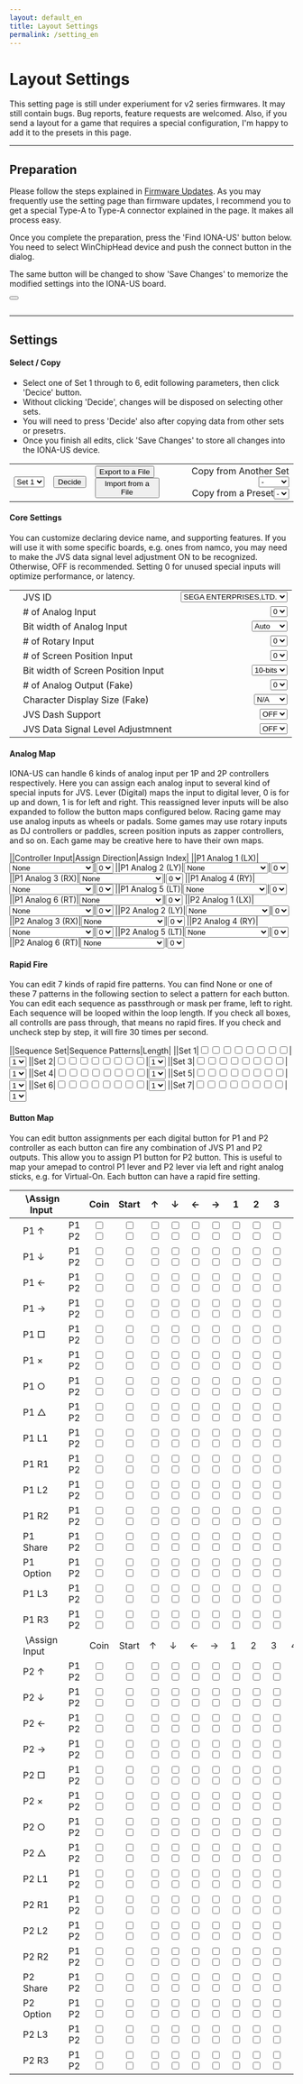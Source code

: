 ```yaml
---
layout: default_en
title: Layout Settings
permalink: /setting_en
---
```

# Layout Settings
This setting page is still under experiument for v2 series firmwares.
It may still contain bugs. Bug reports, feature requests are welcomed.
Also, if you send a layout for a game that requires a special configuration,
I'm happy to add it to the presets in this page.

---
## Preparation
Please follow the steps explained in [Firmware Updates](firmware).
As you may frequently use the setting page than firmware updates, I recommend you to get a special Type-A to Type-A connector explained in the page. It makes all process easy.

Once you complete the preparation, press the 'Find IONA-US' button below.
You need to select WinChipHead device and push the connect button in the dialog.

The same button will be changed to show 'Save Changes' to memorize the modified settings into the IONA-US board.

<button id="button"></button>
<pre id="status"></pre>

---
## Settings
#### Select / Copy
- Select one of Set 1 through to 6, edit following parameters, then click 'Decice' button.
- Without clicking 'Decide', changes will be disposed on selecting other sets.
- You will need to press 'Decide' also after copying data from other sets or presetrs.
- Once you finish all edits, click 'Save Changes' to store all changes into the IONA-US device.

| | | | |
|-|-|-|-:|
|<select id="select"><option>Set 1</option><option>Set 2</option><option>Set 3</option><option>Set 4</option><option>Set 5</option><option>Set 6</option></select>|<button id="store">Decide</button>|<button id="storeToFile">Export to a File</button><br><button id="loadFromFile">Import from a File</button>|Copy from Another Set <select id="copy"><option>-</option><option>Set 1</option><option>Set 2</option><option>Set 3</option><option>Set 4</option><option>Set 5</option><option>Set 6</option></select><br>Copy from a Preset<select id="preset"><option>-</option></select>|

#### Core Settings
You can customize declaring device name, and supporting features.
If you will use it with some specific boards, e.g. ones from namco, you may need to make the JVS data signal level adjustment ON to be recognized. Otherwise, OFF is recommended.
Setting 0 for unused special inputs will optimize performance, or latency.

| | | |
|-|-|-:|
||JVS ID|<select id="id"><option>SEGA ENTERPRISES,LTD.</option><option>namco ltd.;JYU-PCB</option><option>namco ltd.;NA-JV</option></select>
||# of Analog Input|<select id="ainc"><option>0</option><option>2</option><option>4</option><option>6</option><option>8</option></select>
||Bit width of Analog Input|<select id="ainw"><option>Auto</option><option>16-bits</option></select>
||# of Rotary Input|<select id="rotc"><option>0</option><option>2</option></select>
||# of Screen Position Input|<select id="scrc"><option>0</option><option>1</option><option>2</option></select>
||Bit width of Screen Position Input|<select id="scrw"><option>10-bits</option><option>16-bits</option></select>
||# of Analog Output (Fake)|<select id="aout"><option>0</option><option>2</option></select>
||Character Display Size (Fake)|<select id="disp"><option>N/A</option><option>16 x 1</option></select>
||JVS Dash Support|<select id="jvsd"><option>OFF</option><option>ON</option></select>
||JVS Data Signal Level Adjustmnent|<select id="jvss"><option>OFF</option><option>ON</option></select>

#### Analog Map
IONA-US can handle 6 kinds of analog input per 1P and 2P controllers respectively.
Here you can assign each analog input to several kind of special inputs for JVS.
Lever (Digital) maps the input to digital lever, 0 is for up and down, 1 is for left and right. This reassigned lever inputs will be also expanded to follow the button maps configured below.
Racing game may use analog inputs as wheels or padals.
Some games may use rotary inputs as DJ controllers or paddles, screen position inputs as zapper controllers, and so on. Each game may be creative here to have their own maps.

||Controller Input|Assign Direction|Assign Index|
||P1 Analog 1 (LX)|<select id="a11t"><option>None</option><option>Lever (Digital)</option><option>Analog Input</option><option>Rotary Input</option><option>Screen Position Input</option></select>|<select id="a11i"><option>0</option><option>1</option><option>2</option><option>3</option><option>4</option><option>5</option><option>6</option><option>7</option></select>
||P1 Analog 2 (LY)|<select id="a12t"><option>None</option><option>Lever (Digital)</option><option>Analog Input</option><option>Rotary Input</option><option>Screen Position Input</option></select>|<select id="a12i"><option>0</option><option>1</option><option>2</option><option>3</option><option>4</option><option>5</option><option>6</option><option>7</option></select>
||P1 Analog 3 (RX)|<select id="a13t"><option>None</option><option>Lever (Digital)</option><option>Analog Input</option><option>Rotary Input</option><option>Screen Position Input</option></select>|<select id="a13i"><option>0</option><option>1</option><option>2</option><option>3</option><option>4</option><option>5</option><option>6</option><option>7</option></select>
||P1 Analog 4 (RY)|<select id="a14t"><option>None</option><option>Lever (Digital)</option><option>Analog Input</option><option>Rotary Input</option><option>Screen Position Input</option></select>|<select id="a14i"><option>0</option><option>1</option><option>2</option><option>3</option><option>4</option><option>5</option><option>6</option><option>7</option></select>
||P1 Analog 5 (LT)|<select id="a15t"><option>None</option><option>Lever (Digital)</option><option>Analog Input</option><option>Rotary Input</option><option>Screen Position Input</option></select>|<select id="a15i"><option>0</option><option>1</option><option>2</option><option>3</option><option>4</option><option>5</option><option>6</option><option>7</option></select>
||P1 Analog 6 (RT)|<select id="a16t"><option>None</option><option>Lever (Digital)</option><option>Analog Input</option><option>Rotary Input</option><option>Screen Position Input</option></select>|<select id="a16i"><option>0</option><option>1</option><option>2</option><option>3</option><option>4</option><option>5</option><option>6</option><option>7</option></select>
||P2 Analog 1 (LX)|<select id="a21t"><option>None</option><option>Lever (Digital)</option><option>Analog Input</option><option>Rotary Input</option><option>Screen Position Input</option></select>|<select id="a21i"><option>0</option><option>1</option><option>2</option><option>3</option><option>4</option><option>5</option><option>6</option><option>7</option></select>
||P2 Analog 2 (LY)|<select id="a22t"><option>None</option><option>Lever (Digital)</option><option>Analog Input</option><option>Rotary Input</option><option>Screen Position Input</option></select>|<select id="a22i"><option>0</option><option>1</option><option>2</option><option>3</option><option>4</option><option>5</option><option>6</option><option>7</option></select>
||P2 Analog 3 (RX)|<select id="a23t"><option>None</option><option>Lever (Digital)</option><option>Analog Input</option><option>Rotary Input</option><option>Screen Position Input</option></select>|<select id="a23i"><option>0</option><option>1</option><option>2</option><option>3</option><option>4</option><option>5</option><option>6</option><option>7</option></select>
||P2 Analog 4 (RY)|<select id="a24t"><option>None</option><option>Lever (Digital)</option><option>Analog Input</option><option>Rotary Input</option><option>Screen Position Input</option></select>|<select id="a24i"><option>0</option><option>1</option><option>2</option><option>3</option><option>4</option><option>5</option><option>6</option><option>7</option></select>
||P2 Analog 5 (LT)|<select id="a25t"><option>None</option><option>Lever (Digital)</option><option>Analog Input</option><option>Rotary Input</option><option>Screen Position Input</option></select>|<select id="a25i"><option>0</option><option>1</option><option>2</option><option>3</option><option>4</option><option>5</option><option>6</option><option>7</option></select>
||P2 Analog 6 (RT)|<select id="a26t"><option>None</option><option>Lever (Digital)</option><option>Analog Input</option><option>Rotary Input</option><option>Screen Position Input</option></select>|<select id="a26i"><option>0</option><option>1</option><option>2</option><option>3</option><option>4</option><option>5</option><option>6</option><option>7</option></select>

#### Rapid Fire
You can edit 7 kinds of rapid fire patterns. You can find None or one of these 7 patterns in the following section to select a pattern for each button.
You can edit each sequence as passthrough or mask per frame, left to right.
Each sequence will be looped within the loop length.
If you check all boxes, all controlls are pass through, that means no rapid fires. If you check and uncheck step by step, it will fire 30 times per second.

||Sequence Set|Sequence Patterns|Length|
||Set 1|<input type="checkbox" id="p11"><input type="checkbox" id="p12"><input type="checkbox" id="p13"><input type="checkbox" id="p14"><input type="checkbox" id="p15"><input type="checkbox" id="p16"><input type="checkbox" id="p17"><input type="checkbox" id="p18">|<select id="rm1"><option>1</option><option>2</option><option>3</option><option>4</option><option>5</option><option>6</option><option>7</option><option>8</option></select>
||Set 2|<input type="checkbox" id="p21"><input type="checkbox" id="p22"><input type="checkbox" id="p23"><input type="checkbox" id="p24"><input type="checkbox" id="p25"><input type="checkbox" id="p26"><input type="checkbox" id="p27"><input type="checkbox" id="p28">|<select id="rm2"><option>1</option><option>2</option><option>3</option><option>4</option><option>5</option><option>6</option><option>7</option><option>8</option></select>
||Set 3|<input type="checkbox" id="p31"><input type="checkbox" id="p32"><input type="checkbox" id="p33"><input type="checkbox" id="p34"><input type="checkbox" id="p35"><input type="checkbox" id="p36"><input type="checkbox" id="p37"><input type="checkbox" id="p38">|<select id="rm3"><option>1</option><option>2</option><option>3</option><option>4</option><option>5</option><option>6</option><option>7</option><option>8</option></select>
||Set 4|<input type="checkbox" id="p41"><input type="checkbox" id="p42"><input type="checkbox" id="p43"><input type="checkbox" id="p44"><input type="checkbox" id="p45"><input type="checkbox" id="p46"><input type="checkbox" id="p47"><input type="checkbox" id="p48">|<select id="rm4"><option>1</option><option>2</option><option>3</option><option>4</option><option>5</option><option>6</option><option>7</option><option>8</option></select>
||Set 5|<input type="checkbox" id="p51"><input type="checkbox" id="p52"><input type="checkbox" id="p53"><input type="checkbox" id="p54"><input type="checkbox" id="p55"><input type="checkbox" id="p56"><input type="checkbox" id="p57"><input type="checkbox" id="p58">|<select id="rm5"><option>1</option><option>2</option><option>3</option><option>4</option><option>5</option><option>6</option><option>7</option><option>8</option></select>
||Set 6|<input type="checkbox" id="p61"><input type="checkbox" id="p62"><input type="checkbox" id="p63"><input type="checkbox" id="p64"><input type="checkbox" id="p65"><input type="checkbox" id="p66"><input type="checkbox" id="p67"><input type="checkbox" id="p68">|<select id="rm6"><option>1</option><option>2</option><option>3</option><option>4</option><option>5</option><option>6</option><option>7</option><option>8</option></select>
||Set 7|<input type="checkbox" id="p71"><input type="checkbox" id="p72"><input type="checkbox" id="p73"><input type="checkbox" id="p74"><input type="checkbox" id="p75"><input type="checkbox" id="p76"><input type="checkbox" id="p77"><input type="checkbox" id="p78">|<select id="rm7"><option>1</option><option>2</option><option>3</option><option>4</option><option>5</option><option>6</option><option>7</option><option>8</option></select>

#### Button Map
You can edit button assignments per each digital button for P1 and P2 controller as each button can fire any combination of JVS P1 and P2 outputs.
This allow you to assign P1 button for P2 button. This is useful to map your amepad to control P1 lever and P2 lever via left and right analog sticks, e.g. for Virtual-On.
Each button can have a rapid fire setting.

||&nbsp;\Assign<br>Input||Coin|Start|↑|↓|←|→|1|2|3|4|5|6|7|8|Rapid Fire|
|-|-|-|:-:|:-:|-|-|-|-|-|-|-|-|-|-|-|-|-|
||P1 ↑|P1<br>P2|<input type="checkbox" id="p1u_p1s"><br><input type="checkbox" id="p1u_p2s">|<input type="checkbox" id="p1u_p1c"><br><input type="checkbox" id="p1u_p2c">|<input type="checkbox" id="p1u_p1u"><br><input type="checkbox" id="p1u_p2u">|<input type="checkbox" id="p1u_p1d"><br><input type="checkbox" id="p1u_p2d">|<input type="checkbox" id="p1u_p1l"><br><input type="checkbox" id="p1u_p2l">|<input type="checkbox" id="p1u_p1r"><br><input type="checkbox" id="p1u_p2r">|<input type="checkbox" id="p1u_p11"><br><input type="checkbox" id="p1u_p21">|<input type="checkbox" id="p1u_p12"><br><input type="checkbox" id="p1u_p22">|<input type="checkbox" id="p1u_p13"><br><input type="checkbox" id="p1u_p23">|<input type="checkbox" id="p1u_p14"><br><input type="checkbox" id="p1u_p24">|<input type="checkbox" id="p1u_p15"><br><input type="checkbox" id="p1u_p25">|<input type="checkbox" id="p1u_p16"><br><input type="checkbox" id="p1u_p26">|<input type="checkbox" id="p1u_p17"><br><input type="checkbox" id="p1u_p27">|<input type="checkbox" id="p1u_p18"><br><input type="checkbox" id="p1u_p28">||
||P1 ↓|P1<br>P2|<input type="checkbox" id="p1d_p1s"><br><input type="checkbox" id="p1d_p2s">|<input type="checkbox" id="p1d_p1c"><br><input type="checkbox" id="p1d_p2c">|<input type="checkbox" id="p1d_p1u"><br><input type="checkbox" id="p1d_p2u">|<input type="checkbox" id="p1d_p1d"><br><input type="checkbox" id="p1d_p2d">|<input type="checkbox" id="p1d_p1l"><br><input type="checkbox" id="p1d_p2l">|<input type="checkbox" id="p1d_p1r"><br><input type="checkbox" id="p1d_p2r">|<input type="checkbox" id="p1d_p11"><br><input type="checkbox" id="p1d_p21">|<input type="checkbox" id="p1d_p12"><br><input type="checkbox" id="p1d_p22">|<input type="checkbox" id="p1d_p13"><br><input type="checkbox" id="p1d_p23">|<input type="checkbox" id="p1d_p14"><br><input type="checkbox" id="p1d_p24">|<input type="checkbox" id="p1d_p15"><br><input type="checkbox" id="p1d_p25">|<input type="checkbox" id="p1d_p16"><br><input type="checkbox" id="p1d_p26">|<input type="checkbox" id="p1d_p17"><br><input type="checkbox" id="p1d_p27">|<input type="checkbox" id="p1d_p18"><br><input type="checkbox" id="p1d_p28">||
||P1 ←|P1<br>P2|<input type="checkbox" id="p1l_p1s"><br><input type="checkbox" id="p1l_p2s">|<input type="checkbox" id="p1l_p1c"><br><input type="checkbox" id="p1l_p2c">|<input type="checkbox" id="p1l_p1u"><br><input type="checkbox" id="p1l_p2u">|<input type="checkbox" id="p1l_p1d"><br><input type="checkbox" id="p1l_p2d">|<input type="checkbox" id="p1l_p1l"><br><input type="checkbox" id="p1l_p2l">|<input type="checkbox" id="p1l_p1r"><br><input type="checkbox" id="p1l_p2r">|<input type="checkbox" id="p1l_p11"><br><input type="checkbox" id="p1l_p21">|<input type="checkbox" id="p1l_p12"><br><input type="checkbox" id="p1l_p22">|<input type="checkbox" id="p1l_p13"><br><input type="checkbox" id="p1l_p23">|<input type="checkbox" id="p1l_p14"><br><input type="checkbox" id="p1l_p24">|<input type="checkbox" id="p1l_p15"><br><input type="checkbox" id="p1l_p25">|<input type="checkbox" id="p1l_p16"><br><input type="checkbox" id="p1l_p26">|<input type="checkbox" id="p1l_p17"><br><input type="checkbox" id="p1l_p27">|<input type="checkbox" id="p1l_p18"><br><input type="checkbox" id="p1l_p28">||
||P1 →|P1<br>P2|<input type="checkbox" id="p1r_p1s"><br><input type="checkbox" id="p1r_p2s">|<input type="checkbox" id="p1r_p1c"><br><input type="checkbox" id="p1r_p2c">|<input type="checkbox" id="p1r_p1u"><br><input type="checkbox" id="p1r_p2u">|<input type="checkbox" id="p1r_p1d"><br><input type="checkbox" id="p1r_p2d">|<input type="checkbox" id="p1r_p1l"><br><input type="checkbox" id="p1r_p2l">|<input type="checkbox" id="p1r_p1r"><br><input type="checkbox" id="p1r_p2r">|<input type="checkbox" id="p1r_p11"><br><input type="checkbox" id="p1r_p21">|<input type="checkbox" id="p1r_p12"><br><input type="checkbox" id="p1r_p22">|<input type="checkbox" id="p1r_p13"><br><input type="checkbox" id="p1r_p23">|<input type="checkbox" id="p1r_p14"><br><input type="checkbox" id="p1r_p24">|<input type="checkbox" id="p1r_p15"><br><input type="checkbox" id="p1r_p25">|<input type="checkbox" id="p1r_p16"><br><input type="checkbox" id="p1r_p26">|<input type="checkbox" id="p1r_p17"><br><input type="checkbox" id="p1r_p27">|<input type="checkbox" id="p1r_p18"><br><input type="checkbox" id="p1r_p28">||
||P1 □|P1<br>P2|<input type="checkbox" id="p11_p1s"><br><input type="checkbox" id="p11_p2s">|<input type="checkbox" id="p11_p1c"><br><input type="checkbox" id="p11_p2c">|<input type="checkbox" id="p11_p1u"><br><input type="checkbox" id="p11_p2u">|<input type="checkbox" id="p11_p1d"><br><input type="checkbox" id="p11_p2d">|<input type="checkbox" id="p11_p1l"><br><input type="checkbox" id="p11_p2l">|<input type="checkbox" id="p11_p1r"><br><input type="checkbox" id="p11_p2r">|<input type="checkbox" id="p11_p11"><br><input type="checkbox" id="p11_p21">|<input type="checkbox" id="p11_p12"><br><input type="checkbox" id="p11_p22">|<input type="checkbox" id="p11_p13"><br><input type="checkbox" id="p11_p23">|<input type="checkbox" id="p11_p14"><br><input type="checkbox" id="p11_p24">|<input type="checkbox" id="p11_p15"><br><input type="checkbox" id="p11_p25">|<input type="checkbox" id="p11_p16"><br><input type="checkbox" id="p11_p26">|<input type="checkbox" id="p11_p17"><br><input type="checkbox" id="p11_p27">|<input type="checkbox" id="p11_p18"><br><input type="checkbox" id="p11_p28">|<select id="p11_rp"><option>None</option><option>Set 1</option><option>Set 2</option><option>Set 3</option><option>Set 4</option><option>Set 5</option><option>Set 6</option><option>Set 7</option></select>|
||P1 ×|P1<br>P2|<input type="checkbox" id="p12_p1s"><br><input type="checkbox" id="p12_p2s">|<input type="checkbox" id="p12_p1c"><br><input type="checkbox" id="p12_p2c">|<input type="checkbox" id="p12_p1u"><br><input type="checkbox" id="p12_p2u">|<input type="checkbox" id="p12_p1d"><br><input type="checkbox" id="p12_p2d">|<input type="checkbox" id="p12_p1l"><br><input type="checkbox" id="p12_p2l">|<input type="checkbox" id="p12_p1r"><br><input type="checkbox" id="p12_p2r">|<input type="checkbox" id="p12_p11"><br><input type="checkbox" id="p12_p21">|<input type="checkbox" id="p12_p12"><br><input type="checkbox" id="p12_p22">|<input type="checkbox" id="p12_p13"><br><input type="checkbox" id="p12_p23">|<input type="checkbox" id="p12_p14"><br><input type="checkbox" id="p12_p24">|<input type="checkbox" id="p12_p15"><br><input type="checkbox" id="p12_p25">|<input type="checkbox" id="p12_p16"><br><input type="checkbox" id="p12_p26">|<input type="checkbox" id="p12_p17"><br><input type="checkbox" id="p12_p27">|<input type="checkbox" id="p12_p18"><br><input type="checkbox" id="p12_p28">|<select id="p12_rp"><option>None</option><option>Set 1</option><option>Set 2</option><option>Set 3</option><option>Set 4</option><option>Set 5</option><option>Set 6</option><option>Set 7</option></select>|
||P1 ○|P1<br>P2|<input type="checkbox" id="p13_p1s"><br><input type="checkbox" id="p13_p2s">|<input type="checkbox" id="p13_p1c"><br><input type="checkbox" id="p13_p2c">|<input type="checkbox" id="p13_p1u"><br><input type="checkbox" id="p13_p2u">|<input type="checkbox" id="p13_p1d"><br><input type="checkbox" id="p13_p2d">|<input type="checkbox" id="p13_p1l"><br><input type="checkbox" id="p13_p2l">|<input type="checkbox" id="p13_p1r"><br><input type="checkbox" id="p13_p2r">|<input type="checkbox" id="p13_p11"><br><input type="checkbox" id="p13_p21">|<input type="checkbox" id="p13_p12"><br><input type="checkbox" id="p13_p22">|<input type="checkbox" id="p13_p13"><br><input type="checkbox" id="p13_p23">|<input type="checkbox" id="p13_p14"><br><input type="checkbox" id="p13_p24">|<input type="checkbox" id="p13_p15"><br><input type="checkbox" id="p13_p25">|<input type="checkbox" id="p13_p16"><br><input type="checkbox" id="p13_p26">|<input type="checkbox" id="p13_p17"><br><input type="checkbox" id="p13_p27">|<input type="checkbox" id="p13_p18"><br><input type="checkbox" id="p13_p28">|<select id="p13_rp"><option>None</option><option>Set 1</option><option>Set 2</option><option>Set 3</option><option>Set 4</option><option>Set 5</option><option>Set 6</option><option>Set 7</option></select>|
||P1 △|P1<br>P2|<input type="checkbox" id="p14_p1s"><br><input type="checkbox" id="p14_p2s">|<input type="checkbox" id="p14_p1c"><br><input type="checkbox" id="p14_p2c">|<input type="checkbox" id="p14_p1u"><br><input type="checkbox" id="p14_p2u">|<input type="checkbox" id="p14_p1d"><br><input type="checkbox" id="p14_p2d">|<input type="checkbox" id="p14_p1l"><br><input type="checkbox" id="p14_p2l">|<input type="checkbox" id="p14_p1r"><br><input type="checkbox" id="p14_p2r">|<input type="checkbox" id="p14_p11"><br><input type="checkbox" id="p14_p21">|<input type="checkbox" id="p14_p12"><br><input type="checkbox" id="p14_p22">|<input type="checkbox" id="p14_p13"><br><input type="checkbox" id="p14_p23">|<input type="checkbox" id="p14_p14"><br><input type="checkbox" id="p14_p24">|<input type="checkbox" id="p14_p15"><br><input type="checkbox" id="p14_p25">|<input type="checkbox" id="p14_p16"><br><input type="checkbox" id="p14_p26">|<input type="checkbox" id="p14_p17"><br><input type="checkbox" id="p14_p27">|<input type="checkbox" id="p14_p18"><br><input type="checkbox" id="p14_p28">|<select id="p14_rp"><option>None</option><option>Set 1</option><option>Set 2</option><option>Set 3</option><option>Set 4</option><option>Set 5</option><option>Set 6</option><option>Set 7</option></select>|
||P1 L1|P1<br>P2|<input type="checkbox" id="p15_p1s"><br><input type="checkbox" id="p15_p2s">|<input type="checkbox" id="p15_p1c"><br><input type="checkbox" id="p15_p2c">|<input type="checkbox" id="p15_p1u"><br><input type="checkbox" id="p15_p2u">|<input type="checkbox" id="p15_p1d"><br><input type="checkbox" id="p15_p2d">|<input type="checkbox" id="p15_p1l"><br><input type="checkbox" id="p15_p2l">|<input type="checkbox" id="p15_p1r"><br><input type="checkbox" id="p15_p2r">|<input type="checkbox" id="p15_p11"><br><input type="checkbox" id="p15_p21">|<input type="checkbox" id="p15_p12"><br><input type="checkbox" id="p15_p22">|<input type="checkbox" id="p15_p13"><br><input type="checkbox" id="p15_p23">|<input type="checkbox" id="p15_p14"><br><input type="checkbox" id="p15_p24">|<input type="checkbox" id="p15_p15"><br><input type="checkbox" id="p15_p25">|<input type="checkbox" id="p15_p16"><br><input type="checkbox" id="p15_p26">|<input type="checkbox" id="p15_p17"><br><input type="checkbox" id="p15_p27">|<input type="checkbox" id="p15_p18"><br><input type="checkbox" id="p15_p28">|<select id="p15_rp"><option>None</option><option>Set 1</option><option>Set 2</option><option>Set 3</option><option>Set 4</option><option>Set 5</option><option>Set 6</option><option>Set 7</option></select>|
||P1 R1|P1<br>P2|<input type="checkbox" id="p16_p1s"><br><input type="checkbox" id="p16_p2s">|<input type="checkbox" id="p16_p1c"><br><input type="checkbox" id="p16_p2c">|<input type="checkbox" id="p16_p1u"><br><input type="checkbox" id="p16_p2u">|<input type="checkbox" id="p16_p1d"><br><input type="checkbox" id="p16_p2d">|<input type="checkbox" id="p16_p1l"><br><input type="checkbox" id="p16_p2l">|<input type="checkbox" id="p16_p1r"><br><input type="checkbox" id="p16_p2r">|<input type="checkbox" id="p16_p11"><br><input type="checkbox" id="p16_p21">|<input type="checkbox" id="p16_p12"><br><input type="checkbox" id="p16_p22">|<input type="checkbox" id="p16_p13"><br><input type="checkbox" id="p16_p23">|<input type="checkbox" id="p16_p14"><br><input type="checkbox" id="p16_p24">|<input type="checkbox" id="p16_p15"><br><input type="checkbox" id="p16_p25">|<input type="checkbox" id="p16_p16"><br><input type="checkbox" id="p16_p26">|<input type="checkbox" id="p16_p17"><br><input type="checkbox" id="p16_p27">|<input type="checkbox" id="p16_p18"><br><input type="checkbox" id="p16_p28">|<select id="p16_rp"><option>None</option><option>Set 1</option><option>Set 2</option><option>Set 3</option><option>Set 4</option><option>Set 5</option><option>Set 6</option><option>Set 7</option></select>|
||P1 L2|P1<br>P2|<input type="checkbox" id="p17_p1s"><br><input type="checkbox" id="p17_p2s">|<input type="checkbox" id="p17_p1c"><br><input type="checkbox" id="p17_p2c">|<input type="checkbox" id="p17_p1u"><br><input type="checkbox" id="p17_p2u">|<input type="checkbox" id="p17_p1d"><br><input type="checkbox" id="p17_p2d">|<input type="checkbox" id="p17_p1l"><br><input type="checkbox" id="p17_p2l">|<input type="checkbox" id="p17_p1r"><br><input type="checkbox" id="p17_p2r">|<input type="checkbox" id="p17_p11"><br><input type="checkbox" id="p17_p21">|<input type="checkbox" id="p17_p12"><br><input type="checkbox" id="p17_p22">|<input type="checkbox" id="p17_p13"><br><input type="checkbox" id="p17_p23">|<input type="checkbox" id="p17_p14"><br><input type="checkbox" id="p17_p24">|<input type="checkbox" id="p17_p15"><br><input type="checkbox" id="p17_p25">|<input type="checkbox" id="p17_p16"><br><input type="checkbox" id="p17_p26">|<input type="checkbox" id="p17_p17"><br><input type="checkbox" id="p17_p27">|<input type="checkbox" id="p17_p18"><br><input type="checkbox" id="p17_p28">|<select id="p17_rp"><option>None</option><option>Set 1</option><option>Set 2</option><option>Set 3</option><option>Set 4</option><option>Set 5</option><option>Set 6</option><option>Set 7</option></select>|
||P1 R2|P1<br>P2|<input type="checkbox" id="p18_p1s"><br><input type="checkbox" id="p18_p2s">|<input type="checkbox" id="p18_p1c"><br><input type="checkbox" id="p18_p2c">|<input type="checkbox" id="p18_p1u"><br><input type="checkbox" id="p18_p2u">|<input type="checkbox" id="p18_p1d"><br><input type="checkbox" id="p18_p2d">|<input type="checkbox" id="p18_p1l"><br><input type="checkbox" id="p18_p2l">|<input type="checkbox" id="p18_p1r"><br><input type="checkbox" id="p18_p2r">|<input type="checkbox" id="p18_p11"><br><input type="checkbox" id="p18_p21">|<input type="checkbox" id="p18_p12"><br><input type="checkbox" id="p18_p22">|<input type="checkbox" id="p18_p13"><br><input type="checkbox" id="p18_p23">|<input type="checkbox" id="p18_p14"><br><input type="checkbox" id="p18_p24">|<input type="checkbox" id="p18_p15"><br><input type="checkbox" id="p18_p25">|<input type="checkbox" id="p18_p16"><br><input type="checkbox" id="p18_p26">|<input type="checkbox" id="p18_p17"><br><input type="checkbox" id="p18_p27">|<input type="checkbox" id="p18_p18"><br><input type="checkbox" id="p18_p28">|<select id="p18_rp"><option>None</option><option>Set 1</option><option>Set 2</option><option>Set 3</option><option>Set 4</option><option>Set 5</option><option>Set 6</option><option>Set 7</option></select>|
||P1 Share|P1<br>P2|<input type="checkbox" id="p19_p1s"><br><input type="checkbox" id="p19_p2s">|<input type="checkbox" id="p19_p1c"><br><input type="checkbox" id="p19_p2c">|<input type="checkbox" id="p19_p1u"><br><input type="checkbox" id="p19_p2u">|<input type="checkbox" id="p19_p1d"><br><input type="checkbox" id="p19_p2d">|<input type="checkbox" id="p19_p1l"><br><input type="checkbox" id="p19_p2l">|<input type="checkbox" id="p19_p1r"><br><input type="checkbox" id="p19_p2r">|<input type="checkbox" id="p19_p11"><br><input type="checkbox" id="p19_p21">|<input type="checkbox" id="p19_p12"><br><input type="checkbox" id="p19_p22">|<input type="checkbox" id="p19_p13"><br><input type="checkbox" id="p19_p23">|<input type="checkbox" id="p19_p14"><br><input type="checkbox" id="p19_p24">|<input type="checkbox" id="p19_p15"><br><input type="checkbox" id="p19_p25">|<input type="checkbox" id="p19_p16"><br><input type="checkbox" id="p19_p26">|<input type="checkbox" id="p19_p17"><br><input type="checkbox" id="p19_p27">|<input type="checkbox" id="p19_p18"><br><input type="checkbox" id="p19_p28">|<select id="p19_rp"><option>None</option><option>Set 1</option><option>Set 2</option><option>Set 3</option><option>Set 4</option><option>Set 5</option><option>Set 6</option><option>Set 7</option></select>|
||P1 Option|P1<br>P2|<input type="checkbox" id="p1a_p1s"><br><input type="checkbox" id="p1a_p2s">|<input type="checkbox" id="p1a_p1c"><br><input type="checkbox" id="p1a_p2c">|<input type="checkbox" id="p1a_p1u"><br><input type="checkbox" id="p1a_p2u">|<input type="checkbox" id="p1a_p1d"><br><input type="checkbox" id="p1a_p2d">|<input type="checkbox" id="p1a_p1l"><br><input type="checkbox" id="p1a_p2l">|<input type="checkbox" id="p1a_p1r"><br><input type="checkbox" id="p1a_p2r">|<input type="checkbox" id="p1a_p11"><br><input type="checkbox" id="p1a_p21">|<input type="checkbox" id="p1a_p12"><br><input type="checkbox" id="p1a_p22">|<input type="checkbox" id="p1a_p13"><br><input type="checkbox" id="p1a_p23">|<input type="checkbox" id="p1a_p14"><br><input type="checkbox" id="p1a_p24">|<input type="checkbox" id="p1a_p15"><br><input type="checkbox" id="p1a_p25">|<input type="checkbox" id="p1a_p16"><br><input type="checkbox" id="p1a_p26">|<input type="checkbox" id="p1a_p17"><br><input type="checkbox" id="p1a_p27">|<input type="checkbox" id="p1a_p18"><br><input type="checkbox" id="p1a_p28">|<select id="p1a_rp"><option>None</option><option>Set 1</option><option>Set 2</option><option>Set 3</option><option>Set 4</option><option>Set 5</option><option>Set 6</option><option>Set 7</option></select>|
||P1 L3|P1<br>P2|<input type="checkbox" id="p1b_p1s"><br><input type="checkbox" id="p1b_p2s">|<input type="checkbox" id="p1b_p1c"><br><input type="checkbox" id="p1b_p2c">|<input type="checkbox" id="p1b_p1u"><br><input type="checkbox" id="p1b_p2u">|<input type="checkbox" id="p1b_p1d"><br><input type="checkbox" id="p1b_p2d">|<input type="checkbox" id="p1b_p1l"><br><input type="checkbox" id="p1b_p2l">|<input type="checkbox" id="p1b_p1r"><br><input type="checkbox" id="p1b_p2r">|<input type="checkbox" id="p1b_p11"><br><input type="checkbox" id="p1b_p21">|<input type="checkbox" id="p1b_p12"><br><input type="checkbox" id="p1b_p22">|<input type="checkbox" id="p1b_p13"><br><input type="checkbox" id="p1b_p23">|<input type="checkbox" id="p1b_p14"><br><input type="checkbox" id="p1b_p24">|<input type="checkbox" id="p1b_p15"><br><input type="checkbox" id="p1b_p25">|<input type="checkbox" id="p1b_p16"><br><input type="checkbox" id="p1b_p26">|<input type="checkbox" id="p1b_p17"><br><input type="checkbox" id="p1b_p27">|<input type="checkbox" id="p1b_p18"><br><input type="checkbox" id="p1b_p28">|<select id="p1b_rp"><option>None</option><option>Set 1</option><option>Set 2</option><option>Set 3</option><option>Set 4</option><option>Set 5</option><option>Set 6</option><option>Set 7</option></select>|
||P1 R3|P1<br>P2|<input type="checkbox" id="p1c_p1s"><br><input type="checkbox" id="p1c_p2s">|<input type="checkbox" id="p1c_p1c"><br><input type="checkbox" id="p1c_p2c">|<input type="checkbox" id="p1c_p1u"><br><input type="checkbox" id="p1c_p2u">|<input type="checkbox" id="p1c_p1d"><br><input type="checkbox" id="p1c_p2d">|<input type="checkbox" id="p1c_p1l"><br><input type="checkbox" id="p1c_p2l">|<input type="checkbox" id="p1c_p1r"><br><input type="checkbox" id="p1c_p2r">|<input type="checkbox" id="p1c_p11"><br><input type="checkbox" id="p1c_p21">|<input type="checkbox" id="p1c_p12"><br><input type="checkbox" id="p1c_p22">|<input type="checkbox" id="p1c_p13"><br><input type="checkbox" id="p1c_p23">|<input type="checkbox" id="p1c_p14"><br><input type="checkbox" id="p1c_p24">|<input type="checkbox" id="p1c_p15"><br><input type="checkbox" id="p1c_p25">|<input type="checkbox" id="p1c_p16"><br><input type="checkbox" id="p1c_p26">|<input type="checkbox" id="p1c_p17"><br><input type="checkbox" id="p1c_p27">|<input type="checkbox" id="p1c_p18"><br><input type="checkbox" id="p1c_p28">|<select id="p1c_rp"><option>None</option><option>Set 1</option><option>Set 2</option><option>Set 3</option><option>Set 4</option><option>Set 5</option><option>Set 6</option><option>Set 7</option></select>|
||&nbsp;\Assign<br>Input||Coin|Start|↑|↓|←|→|1|2|3|4|5|6|7|8|Rapid Fire|
||P2 ↑|P1<br>P2|<input type="checkbox" id="p2u_p1s"><br><input type="checkbox" id="p2u_p2s">|<input type="checkbox" id="p2u_p1c"><br><input type="checkbox" id="p2u_p2c">|<input type="checkbox" id="p2u_p1u"><br><input type="checkbox" id="p2u_p2u">|<input type="checkbox" id="p2u_p1d"><br><input type="checkbox" id="p2u_p2d">|<input type="checkbox" id="p2u_p1l"><br><input type="checkbox" id="p2u_p2l">|<input type="checkbox" id="p2u_p1r"><br><input type="checkbox" id="p2u_p2r">|<input type="checkbox" id="p2u_p11"><br><input type="checkbox" id="p2u_p21">|<input type="checkbox" id="p2u_p12"><br><input type="checkbox" id="p2u_p22">|<input type="checkbox" id="p2u_p13"><br><input type="checkbox" id="p2u_p23">|<input type="checkbox" id="p2u_p14"><br><input type="checkbox" id="p2u_p24">|<input type="checkbox" id="p2u_p15"><br><input type="checkbox" id="p2u_p25">|<input type="checkbox" id="p2u_p16"><br><input type="checkbox" id="p2u_p26">|<input type="checkbox" id="p2u_p17"><br><input type="checkbox" id="p2u_p27">|<input type="checkbox" id="p2u_p18"><br><input type="checkbox" id="p2u_p28">||
||P2 ↓|P1<br>P2|<input type="checkbox" id="p2d_p1s"><br><input type="checkbox" id="p2d_p2s">|<input type="checkbox" id="p2d_p1c"><br><input type="checkbox" id="p2d_p2c">|<input type="checkbox" id="p2d_p1u"><br><input type="checkbox" id="p2d_p2u">|<input type="checkbox" id="p2d_p1d"><br><input type="checkbox" id="p2d_p2d">|<input type="checkbox" id="p2d_p1l"><br><input type="checkbox" id="p2d_p2l">|<input type="checkbox" id="p2d_p1r"><br><input type="checkbox" id="p2d_p2r">|<input type="checkbox" id="p2d_p11"><br><input type="checkbox" id="p2d_p21">|<input type="checkbox" id="p2d_p12"><br><input type="checkbox" id="p2d_p22">|<input type="checkbox" id="p2d_p13"><br><input type="checkbox" id="p2d_p23">|<input type="checkbox" id="p2d_p14"><br><input type="checkbox" id="p2d_p24">|<input type="checkbox" id="p2d_p15"><br><input type="checkbox" id="p2d_p25">|<input type="checkbox" id="p2d_p16"><br><input type="checkbox" id="p2d_p26">|<input type="checkbox" id="p2d_p17"><br><input type="checkbox" id="p2d_p27">|<input type="checkbox" id="p2d_p18"><br><input type="checkbox" id="p2d_p28">||
||P2 ←|P1<br>P2|<input type="checkbox" id="p2l_p1s"><br><input type="checkbox" id="p2l_p2s">|<input type="checkbox" id="p2l_p1c"><br><input type="checkbox" id="p2l_p2c">|<input type="checkbox" id="p2l_p1u"><br><input type="checkbox" id="p2l_p2u">|<input type="checkbox" id="p2l_p1d"><br><input type="checkbox" id="p2l_p2d">|<input type="checkbox" id="p2l_p1l"><br><input type="checkbox" id="p2l_p2l">|<input type="checkbox" id="p2l_p1r"><br><input type="checkbox" id="p2l_p2r">|<input type="checkbox" id="p2l_p11"><br><input type="checkbox" id="p2l_p21">|<input type="checkbox" id="p2l_p12"><br><input type="checkbox" id="p2l_p22">|<input type="checkbox" id="p2l_p13"><br><input type="checkbox" id="p2l_p23">|<input type="checkbox" id="p2l_p14"><br><input type="checkbox" id="p2l_p24">|<input type="checkbox" id="p2l_p15"><br><input type="checkbox" id="p2l_p25">|<input type="checkbox" id="p2l_p16"><br><input type="checkbox" id="p2l_p26">|<input type="checkbox" id="p2l_p17"><br><input type="checkbox" id="p2l_p27">|<input type="checkbox" id="p2l_p18"><br><input type="checkbox" id="p2l_p28">||
||P2 →|P1<br>P2|<input type="checkbox" id="p2r_p1s"><br><input type="checkbox" id="p2r_p2s">|<input type="checkbox" id="p2r_p1c"><br><input type="checkbox" id="p2r_p2c">|<input type="checkbox" id="p2r_p1u"><br><input type="checkbox" id="p2r_p2u">|<input type="checkbox" id="p2r_p1d"><br><input type="checkbox" id="p2r_p2d">|<input type="checkbox" id="p2r_p1l"><br><input type="checkbox" id="p2r_p2l">|<input type="checkbox" id="p2r_p1r"><br><input type="checkbox" id="p2r_p2r">|<input type="checkbox" id="p2r_p11"><br><input type="checkbox" id="p2r_p21">|<input type="checkbox" id="p2r_p12"><br><input type="checkbox" id="p2r_p22">|<input type="checkbox" id="p2r_p13"><br><input type="checkbox" id="p2r_p23">|<input type="checkbox" id="p2r_p14"><br><input type="checkbox" id="p2r_p24">|<input type="checkbox" id="p2r_p15"><br><input type="checkbox" id="p2r_p25">|<input type="checkbox" id="p2r_p16"><br><input type="checkbox" id="p2r_p26">|<input type="checkbox" id="p2r_p17"><br><input type="checkbox" id="p2r_p27">|<input type="checkbox" id="p2r_p18"><br><input type="checkbox" id="p2r_p28">||
||P2 □|P1<br>P2|<input type="checkbox" id="p21_p1s"><br><input type="checkbox" id="p21_p2s">|<input type="checkbox" id="p21_p1c"><br><input type="checkbox" id="p21_p2c">|<input type="checkbox" id="p21_p1u"><br><input type="checkbox" id="p21_p2u">|<input type="checkbox" id="p21_p1d"><br><input type="checkbox" id="p21_p2d">|<input type="checkbox" id="p21_p1l"><br><input type="checkbox" id="p21_p2l">|<input type="checkbox" id="p21_p1r"><br><input type="checkbox" id="p21_p2r">|<input type="checkbox" id="p21_p11"><br><input type="checkbox" id="p21_p21">|<input type="checkbox" id="p21_p12"><br><input type="checkbox" id="p21_p22">|<input type="checkbox" id="p21_p13"><br><input type="checkbox" id="p21_p23">|<input type="checkbox" id="p21_p14"><br><input type="checkbox" id="p21_p24">|<input type="checkbox" id="p21_p15"><br><input type="checkbox" id="p21_p25">|<input type="checkbox" id="p21_p16"><br><input type="checkbox" id="p21_p26">|<input type="checkbox" id="p21_p17"><br><input type="checkbox" id="p21_p27">|<input type="checkbox" id="p21_p18"><br><input type="checkbox" id="p21_p28">|<select id="p21_rp"><option>None</option><option>Set 1</option><option>Set 2</option><option>Set 3</option><option>Set 4</option><option>Set 5</option><option>Set 6</option><option>Set 7</option></select>|
||P2 ×|P1<br>P2|<input type="checkbox" id="p22_p1s"><br><input type="checkbox" id="p22_p2s">|<input type="checkbox" id="p22_p1c"><br><input type="checkbox" id="p22_p2c">|<input type="checkbox" id="p22_p1u"><br><input type="checkbox" id="p22_p2u">|<input type="checkbox" id="p22_p1d"><br><input type="checkbox" id="p22_p2d">|<input type="checkbox" id="p22_p1l"><br><input type="checkbox" id="p22_p2l">|<input type="checkbox" id="p22_p1r"><br><input type="checkbox" id="p22_p2r">|<input type="checkbox" id="p22_p11"><br><input type="checkbox" id="p22_p21">|<input type="checkbox" id="p22_p12"><br><input type="checkbox" id="p22_p22">|<input type="checkbox" id="p22_p13"><br><input type="checkbox" id="p22_p23">|<input type="checkbox" id="p22_p14"><br><input type="checkbox" id="p22_p24">|<input type="checkbox" id="p22_p15"><br><input type="checkbox" id="p22_p25">|<input type="checkbox" id="p22_p16"><br><input type="checkbox" id="p22_p26">|<input type="checkbox" id="p22_p17"><br><input type="checkbox" id="p22_p27">|<input type="checkbox" id="p22_p18"><br><input type="checkbox" id="p22_p28">|<select id="p22_rp"><option>None</option><option>Set 1</option><option>Set 2</option><option>Set 3</option><option>Set 4</option><option>Set 5</option><option>Set 6</option><option>Set 7</option></select>
||P2 ○|P1<br>P2|<input type="checkbox" id="p23_p1s"><br><input type="checkbox" id="p23_p2s">|<input type="checkbox" id="p23_p1c"><br><input type="checkbox" id="p23_p2c">|<input type="checkbox" id="p23_p1u"><br><input type="checkbox" id="p23_p2u">|<input type="checkbox" id="p23_p1d"><br><input type="checkbox" id="p23_p2d">|<input type="checkbox" id="p23_p1l"><br><input type="checkbox" id="p23_p2l">|<input type="checkbox" id="p23_p1r"><br><input type="checkbox" id="p23_p2r">|<input type="checkbox" id="p23_p11"><br><input type="checkbox" id="p23_p21">|<input type="checkbox" id="p23_p12"><br><input type="checkbox" id="p23_p22">|<input type="checkbox" id="p23_p13"><br><input type="checkbox" id="p23_p23">|<input type="checkbox" id="p23_p14"><br><input type="checkbox" id="p23_p24">|<input type="checkbox" id="p23_p15"><br><input type="checkbox" id="p23_p25">|<input type="checkbox" id="p23_p16"><br><input type="checkbox" id="p23_p26">|<input type="checkbox" id="p23_p17"><br><input type="checkbox" id="p23_p27">|<input type="checkbox" id="p23_p18"><br><input type="checkbox" id="p23_p28">|<select id="p23_rp"><option>None</option><option>Set 1</option><option>Set 2</option><option>Set 3</option><option>Set 4</option><option>Set 5</option><option>Set 6</option><option>Set 7</option></select>
||P2 △|P1<br>P2|<input type="checkbox" id="p24_p1s"><br><input type="checkbox" id="p24_p2s">|<input type="checkbox" id="p24_p1c"><br><input type="checkbox" id="p24_p2c">|<input type="checkbox" id="p24_p1u"><br><input type="checkbox" id="p24_p2u">|<input type="checkbox" id="p24_p1d"><br><input type="checkbox" id="p24_p2d">|<input type="checkbox" id="p24_p1l"><br><input type="checkbox" id="p24_p2l">|<input type="checkbox" id="p24_p1r"><br><input type="checkbox" id="p24_p2r">|<input type="checkbox" id="p24_p11"><br><input type="checkbox" id="p24_p21">|<input type="checkbox" id="p24_p12"><br><input type="checkbox" id="p24_p22">|<input type="checkbox" id="p24_p13"><br><input type="checkbox" id="p24_p23">|<input type="checkbox" id="p24_p14"><br><input type="checkbox" id="p24_p24">|<input type="checkbox" id="p24_p15"><br><input type="checkbox" id="p24_p25">|<input type="checkbox" id="p24_p16"><br><input type="checkbox" id="p24_p26">|<input type="checkbox" id="p24_p17"><br><input type="checkbox" id="p24_p27">|<input type="checkbox" id="p24_p18"><br><input type="checkbox" id="p24_p28">|<select id="p24_rp"><option>None</option><option>Set 1</option><option>Set 2</option><option>Set 3</option><option>Set 4</option><option>Set 5</option><option>Set 6</option><option>Set 7</option></select>
||P2 L1|P1<br>P2|<input type="checkbox" id="p25_p1s"><br><input type="checkbox" id="p25_p2s">|<input type="checkbox" id="p25_p1c"><br><input type="checkbox" id="p25_p2c">|<input type="checkbox" id="p25_p1u"><br><input type="checkbox" id="p25_p2u">|<input type="checkbox" id="p25_p1d"><br><input type="checkbox" id="p25_p2d">|<input type="checkbox" id="p25_p1l"><br><input type="checkbox" id="p25_p2l">|<input type="checkbox" id="p25_p1r"><br><input type="checkbox" id="p25_p2r">|<input type="checkbox" id="p25_p11"><br><input type="checkbox" id="p25_p21">|<input type="checkbox" id="p25_p12"><br><input type="checkbox" id="p25_p22">|<input type="checkbox" id="p25_p13"><br><input type="checkbox" id="p25_p23">|<input type="checkbox" id="p25_p14"><br><input type="checkbox" id="p25_p24">|<input type="checkbox" id="p25_p15"><br><input type="checkbox" id="p25_p25">|<input type="checkbox" id="p25_p16"><br><input type="checkbox" id="p25_p26">|<input type="checkbox" id="p25_p17"><br><input type="checkbox" id="p25_p27">|<input type="checkbox" id="p25_p18"><br><input type="checkbox" id="p25_p28">|<select id="p25_rp"><option>None</option><option>Set 1</option><option>Set 2</option><option>Set 3</option><option>Set 4</option><option>Set 5</option><option>Set 6</option><option>Set 7</option></select>
||P2 R1|P1<br>P2|<input type="checkbox" id="p26_p1s"><br><input type="checkbox" id="p26_p2s">|<input type="checkbox" id="p26_p1c"><br><input type="checkbox" id="p26_p2c">|<input type="checkbox" id="p26_p1u"><br><input type="checkbox" id="p26_p2u">|<input type="checkbox" id="p26_p1d"><br><input type="checkbox" id="p26_p2d">|<input type="checkbox" id="p26_p1l"><br><input type="checkbox" id="p26_p2l">|<input type="checkbox" id="p26_p1r"><br><input type="checkbox" id="p26_p2r">|<input type="checkbox" id="p26_p11"><br><input type="checkbox" id="p26_p21">|<input type="checkbox" id="p26_p12"><br><input type="checkbox" id="p26_p22">|<input type="checkbox" id="p26_p13"><br><input type="checkbox" id="p26_p23">|<input type="checkbox" id="p26_p14"><br><input type="checkbox" id="p26_p24">|<input type="checkbox" id="p26_p15"><br><input type="checkbox" id="p26_p25">|<input type="checkbox" id="p26_p16"><br><input type="checkbox" id="p26_p26">|<input type="checkbox" id="p26_p17"><br><input type="checkbox" id="p26_p27">|<input type="checkbox" id="p26_p18"><br><input type="checkbox" id="p26_p28">|<select id="p26_rp"><option>None</option><option>Set 1</option><option>Set 2</option><option>Set 3</option><option>Set 4</option><option>Set 5</option><option>Set 6</option><option>Set 7</option></select>
||P2 L2|P1<br>P2|<input type="checkbox" id="p27_p1s"><br><input type="checkbox" id="p27_p2s">|<input type="checkbox" id="p27_p1c"><br><input type="checkbox" id="p27_p2c">|<input type="checkbox" id="p27_p1u"><br><input type="checkbox" id="p27_p2u">|<input type="checkbox" id="p27_p1d"><br><input type="checkbox" id="p27_p2d">|<input type="checkbox" id="p27_p1l"><br><input type="checkbox" id="p27_p2l">|<input type="checkbox" id="p27_p1r"><br><input type="checkbox" id="p27_p2r">|<input type="checkbox" id="p27_p11"><br><input type="checkbox" id="p27_p21">|<input type="checkbox" id="p27_p12"><br><input type="checkbox" id="p27_p22">|<input type="checkbox" id="p27_p13"><br><input type="checkbox" id="p27_p23">|<input type="checkbox" id="p27_p14"><br><input type="checkbox" id="p27_p24">|<input type="checkbox" id="p27_p15"><br><input type="checkbox" id="p27_p25">|<input type="checkbox" id="p27_p16"><br><input type="checkbox" id="p27_p26">|<input type="checkbox" id="p27_p17"><br><input type="checkbox" id="p27_p27">|<input type="checkbox" id="p27_p18"><br><input type="checkbox" id="p27_p28">|<select id="p27_rp"><option>None</option><option>Set 1</option><option>Set 2</option><option>Set 3</option><option>Set 4</option><option>Set 5</option><option>Set 6</option><option>Set 7</option></select>
||P2 R2|P1<br>P2|<input type="checkbox" id="p28_p1s"><br><input type="checkbox" id="p28_p2s">|<input type="checkbox" id="p28_p1c"><br><input type="checkbox" id="p28_p2c">|<input type="checkbox" id="p28_p1u"><br><input type="checkbox" id="p28_p2u">|<input type="checkbox" id="p28_p1d"><br><input type="checkbox" id="p28_p2d">|<input type="checkbox" id="p28_p1l"><br><input type="checkbox" id="p28_p2l">|<input type="checkbox" id="p28_p1r"><br><input type="checkbox" id="p28_p2r">|<input type="checkbox" id="p28_p11"><br><input type="checkbox" id="p28_p21">|<input type="checkbox" id="p28_p12"><br><input type="checkbox" id="p28_p22">|<input type="checkbox" id="p28_p13"><br><input type="checkbox" id="p28_p23">|<input type="checkbox" id="p28_p14"><br><input type="checkbox" id="p28_p24">|<input type="checkbox" id="p28_p15"><br><input type="checkbox" id="p28_p25">|<input type="checkbox" id="p28_p16"><br><input type="checkbox" id="p28_p26">|<input type="checkbox" id="p28_p17"><br><input type="checkbox" id="p28_p27">|<input type="checkbox" id="p28_p18"><br><input type="checkbox" id="p28_p28">|<select id="p28_rp"><option>None</option><option>Set 1</option><option>Set 2</option><option>Set 3</option><option>Set 4</option><option>Set 5</option><option>Set 6</option><option>Set 7</option></select>
||P2 Share|P1<br>P2|<input type="checkbox" id="p29_p1s"><br><input type="checkbox" id="p29_p2s">|<input type="checkbox" id="p29_p1c"><br><input type="checkbox" id="p29_p2c">|<input type="checkbox" id="p29_p1u"><br><input type="checkbox" id="p29_p2u">|<input type="checkbox" id="p29_p1d"><br><input type="checkbox" id="p29_p2d">|<input type="checkbox" id="p29_p1l"><br><input type="checkbox" id="p29_p2l">|<input type="checkbox" id="p29_p1r"><br><input type="checkbox" id="p29_p2r">|<input type="checkbox" id="p29_p11"><br><input type="checkbox" id="p29_p21">|<input type="checkbox" id="p29_p12"><br><input type="checkbox" id="p29_p22">|<input type="checkbox" id="p29_p13"><br><input type="checkbox" id="p29_p23">|<input type="checkbox" id="p29_p14"><br><input type="checkbox" id="p29_p24">|<input type="checkbox" id="p29_p15"><br><input type="checkbox" id="p29_p25">|<input type="checkbox" id="p29_p16"><br><input type="checkbox" id="p29_p26">|<input type="checkbox" id="p29_p17"><br><input type="checkbox" id="p29_p27">|<input type="checkbox" id="p29_p18"><br><input type="checkbox" id="p29_p28">|<select id="p29_rp"><option>None</option><option>Set 1</option><option>Set 2</option><option>Set 3</option><option>Set 4</option><option>Set 5</option><option>Set 6</option><option>Set 7</option></select>
||P2 Option|P1<br>P2|<input type="checkbox" id="p2a_p1s"><br><input type="checkbox" id="p2a_p2s">|<input type="checkbox" id="p2a_p1c"><br><input type="checkbox" id="p2a_p2c">|<input type="checkbox" id="p2a_p1u"><br><input type="checkbox" id="p2a_p2u">|<input type="checkbox" id="p2a_p1d"><br><input type="checkbox" id="p2a_p2d">|<input type="checkbox" id="p2a_p1l"><br><input type="checkbox" id="p2a_p2l">|<input type="checkbox" id="p2a_p1r"><br><input type="checkbox" id="p2a_p2r">|<input type="checkbox" id="p2a_p11"><br><input type="checkbox" id="p2a_p21">|<input type="checkbox" id="p2a_p12"><br><input type="checkbox" id="p2a_p22">|<input type="checkbox" id="p2a_p13"><br><input type="checkbox" id="p2a_p23">|<input type="checkbox" id="p2a_p14"><br><input type="checkbox" id="p2a_p24">|<input type="checkbox" id="p2a_p15"><br><input type="checkbox" id="p2a_p25">|<input type="checkbox" id="p2a_p16"><br><input type="checkbox" id="p2a_p26">|<input type="checkbox" id="p2a_p17"><br><input type="checkbox" id="p2a_p27">|<input type="checkbox" id="p2a_p18"><br><input type="checkbox" id="p2a_p28">|<select id="p2a_rp"><option>None</option><option>Set 1</option><option>Set 2</option><option>Set 3</option><option>Set 4</option><option>Set 5</option><option>Set 6</option><option>Set 7</option></select>
||P2 L3|P1<br>P2|<input type="checkbox" id="p2b_p1s"><br><input type="checkbox" id="p2b_p2s">|<input type="checkbox" id="p2b_p1c"><br><input type="checkbox" id="p2b_p2c">|<input type="checkbox" id="p2b_p1u"><br><input type="checkbox" id="p2b_p2u">|<input type="checkbox" id="p2b_p1d"><br><input type="checkbox" id="p2b_p2d">|<input type="checkbox" id="p2b_p1l"><br><input type="checkbox" id="p2b_p2l">|<input type="checkbox" id="p2b_p1r"><br><input type="checkbox" id="p2b_p2r">|<input type="checkbox" id="p2b_p11"><br><input type="checkbox" id="p2b_p21">|<input type="checkbox" id="p2b_p12"><br><input type="checkbox" id="p2b_p22">|<input type="checkbox" id="p2b_p13"><br><input type="checkbox" id="p2b_p23">|<input type="checkbox" id="p2b_p14"><br><input type="checkbox" id="p2b_p24">|<input type="checkbox" id="p2b_p15"><br><input type="checkbox" id="p2b_p25">|<input type="checkbox" id="p2b_p16"><br><input type="checkbox" id="p2b_p26">|<input type="checkbox" id="p2b_p17"><br><input type="checkbox" id="p2b_p27">|<input type="checkbox" id="p2b_p18"><br><input type="checkbox" id="p2b_p28">|<select id="p2b_rp"><option>None</option><option>Set 1</option><option>Set 2</option><option>Set 3</option><option>Set 4</option><option>Set 5</option><option>Set 6</option><option>Set 7</option></select>
||P2 R3|P1<br>P2|<input type="checkbox" id="p2c_p1s"><br><input type="checkbox" id="p2c_p2s">|<input type="checkbox" id="p2c_p1c"><br><input type="checkbox" id="p2c_p2c">|<input type="checkbox" id="p2c_p1u"><br><input type="checkbox" id="p2c_p2u">|<input type="checkbox" id="p2c_p1d"><br><input type="checkbox" id="p2c_p2d">|<input type="checkbox" id="p2c_p1l"><br><input type="checkbox" id="p2c_p2l">|<input type="checkbox" id="p2c_p1r"><br><input type="checkbox" id="p2c_p2r">|<input type="checkbox" id="p2c_p11"><br><input type="checkbox" id="p2c_p21">|<input type="checkbox" id="p2c_p12"><br><input type="checkbox" id="p2c_p22">|<input type="checkbox" id="p2c_p13"><br><input type="checkbox" id="p2c_p23">|<input type="checkbox" id="p2c_p14"><br><input type="checkbox" id="p2c_p24">|<input type="checkbox" id="p2c_p15"><br><input type="checkbox" id="p2c_p25">|<input type="checkbox" id="p2c_p16"><br><input type="checkbox" id="p2c_p26">|<input type="checkbox" id="p2c_p17"><br><input type="checkbox" id="p2c_p27">|<input type="checkbox" id="p2c_p18"><br><input type="checkbox" id="p2c_p28">|<select id="p2c_rp"><option>None</option><option>Set 1</option><option>Set 2</option><option>Set 3</option><option>Set 4</option><option>Set 5</option><option>Set 6</option><option>Set 7</option></select>

<script src="https://toyoshim.github.io/CH559Flasher.js/CH559Flasher.js"></script>
<script>
window.uiMessages = {
  abort: 'Aborted',
  connected: 'Connected (Bootloader: ', 
  connectedInformation: ' / Setting format: v',
  error: 'Error: ',
  errorOnRead: 'Error on reading settings: ',
  findDevice: 'Find IONA-US',
  idle: 'Waiting for connecting to IONA-US',
  modifiedOnStore: 'Undecided changes exist. Do you save to a file without these changes?',
  modifiedOnSave: 'Undecided changes exist. Do you save without these changes?',
  noDevice: 'Unexpected error. Make sure your IONA-US is still connected',
  save: 'Save Changes',
  saved: 'Saved',
  unknownContinue: 'Connected, but cannot confirm known versions of IONA-US setting data. Do you agree to override it with the latest setting data?',
  unknownFileFormat: 'Unknown file format.',
};
</script>
<script src="layout.js"></script>
<script src="layout_presets.js"></script>